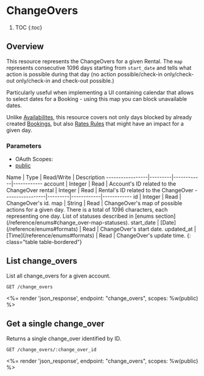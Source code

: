 # ChangeOvers

1. TOC
{:toc}

## Overview

This resource represents the ChangeOvers for a given Rental. The `map` represents consecutive 1096 days starting from `start_date` and tells what action is possible during that day (no action possible/check-in only/check-out only/check-in and check-out possible.)

Particularly useful when implementing a UI containing calendar that allows to select dates for a Booking - using this map you can block unavailable dates.

Unlike [Availabilites](/reference/endpoints/availabilities/), this resource covers not only days blocked by already created [Bookings](/reference/endpoints/bookings/), but also [Rates Rules](/reference/endpoints/rates_rules/) that might have an impact for a given day.

### Parameters
<ul class="nav nav-pills" role="tablist">
  <li class="disabled"><a>OAuth Scopes:</a></li>
  <li class="active"><a href="#public" role="tab" data-toggle="pill">public</a></li>
</ul>
<div class="tab-content" markdown="1">
  <div class="tab-pane active" id="public" markdown="1">
Name             | Type    | Read/Write | Description
-----------------|---------|------------|------------
account          | Integer | Read       | Account's ID related to the ChangeOver
rental           | Integer | Read       | Rental's ID related to the ChangeOver
-----------------|---------|------------|------------
id               | Integer | Read       | ChangeOver's id.
map              | String  | Read       | ChangeOver's map of possible actions for a given day. There is a total of 1096 characters, each representing one day. List of statuses described in [enums section](/reference/enums#change_over-map-statuses).
start_date       | [Date](/reference/enums#formats) | Read       | ChangeOver's start date.
updated_at       | [Time](/reference/enums#formats) | Read       | ChangeOver's update time.
{: class="table table-bordered"}
  </div>
</div>

## List change_overs

List all change_overs for a given account.

~~~
GET /change_overs
~~~

<%= render 'json_response', endpoint: "change_overs", scopes: %w(public) %>

## Get a single change_over

Returns a single change_over identified by ID.

~~~
GET /change_overs/:change_over_id
~~~

<%= render 'json_response', endpoint: "change_overs", scopes: %w(public) %>
